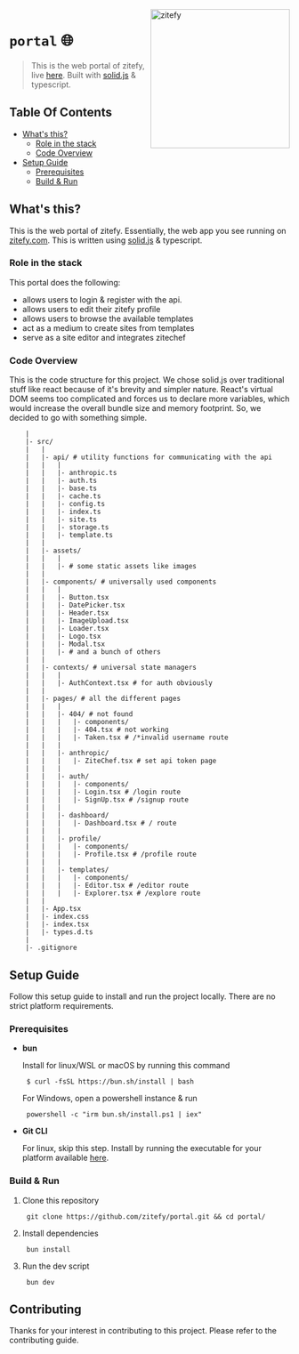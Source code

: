 <img src="https://github.com/user-attachments/assets/ab7f7be0-5f8c-4839-9fa8-4e476f7364e9" alt="zitefy" width="250" align="right">

# `portal` 🌐

> This is the web portal of zitefy, live [here](https://zitefy.com). Built with [solid.js](https://www.solidjs.com/) & typescript.

## Table Of Contents
* [What's this?](#whats-this)
   * [Role in the stack](#role-in-the-stack)
   * [Code Overview](#code-overview)
* [Setup Guide](#setup-guide)
   * [Prerequisites](#prerequisites)
   * [Build & Run](#build--run)

## What's this?
This is the web portal of zitefy. Essentially, the web app you see running on [zitefy.com](https://zitefy.com/). This is written using [solid.js](https://www.solidjs.com/) & typescript.

### Role in the stack
This portal does the following:

* allows users to login & register with the api.
* allows users to edit their zitefy profile
* allows users to browse the available templates
* act as a medium to create sites from templates
* serve as a site editor and integrates zitechef

### Code Overview
This is the code structure for this project. We chose solid.js over traditional stuff like react because of it's brevity and simpler nature. React's virtual DOM seems too complicated and forces us to declare more variables, which would increase the overall bundle size and memory footprint. So, we decided to go with something simple.

```
    |
    |- src/
    |   |
    |   |- api/ # utility functions for communicating with the api
    |   |   |
    |   |   |- anthropic.ts
    |   |   |- auth.ts
    |   |   |- base.ts
    |   |   |- cache.ts
    |   |   |- config.ts
    |   |   |- index.ts
    |   |   |- site.ts
    |   |   |- storage.ts
    |   |   |- template.ts
    |   |
    |   |- assets/
    |   |   |
    |   |   |- # some static assets like images
    |   |
    |   |- components/ # universally used components
    |   |   |
    |   |   |- Button.tsx
    |   |   |- DatePicker.tsx
    |   |   |- Header.tsx
    |   |   |- ImageUpload.tsx
    |   |   |- Loader.tsx
    |   |   |- Logo.tsx
    |   |   |- Modal.tsx
    |   |   |- # and a bunch of others
    |   |
    |   |- contexts/ # universal state managers
    |   |   |
    |   |   |- AuthContext.tsx # for auth obviously
    |   |
    |   |- pages/ # all the different pages
    |   |   |
    |   |   |- 404/ # not found
    |   |   |   |- components/
    |   |   |   |- 404.tsx # not working
    |   |   |   |- Taken.tsx # /*invalid username route
    |   |   |
    |   |   |- anthropic/
    |   |   |   |- ZiteChef.tsx # set api token page
    |   |   |
    |   |   |- auth/
    |   |   |   |- components/
    |   |   |   |- Login.tsx # /login route
    |   |   |   |- SignUp.tsx # /signup route
    |   |   |
    |   |   |- dashboard/
    |   |   |   |- Dashboard.tsx # / route
    |   |   |
    |   |   |- profile/
    |   |   |   |- components/
    |   |   |   |- Profile.tsx # /profile route
    |   |   |
    |   |   |- templates/
    |   |   |   |- components/
    |   |   |   |- Editor.tsx # /editor route
    |   |   |   |- Explorer.tsx # /explore route
    |   |     
    |   |- App.tsx
    |   |- index.css
    |   |- index.tsx
    |   |- types.d.ts
    |
    |- .gitignore
```

## Setup Guide
Follow this setup guide to install and run the project locally. There are no strict platform requirements.

### Prerequisites
* **bun**

    Install for linux/WSL or macOS by running this command
    ```
     $ curl -fsSL https://bun.sh/install | bash
    ```
    
    For Windows, open a powershell instance & run
    ```
     powershell -c "irm bun.sh/install.ps1 | iex"
    ```

* **Git CLI**

    For linux, skip this step. Install by running the executable for your platform available [here](https://git-scm.com/downloads).

### Build & Run
1. Clone this repository
    
    ```
     git clone https://github.com/zitefy/portal.git && cd portal/
    ```

2. Install dependencies

    ```
     bun install
    ```

3. Run the dev script

    ```
     bun dev
    ```

## Contributing
Thanks for your interest in contributing to this project. Please refer to the contributing guide.
